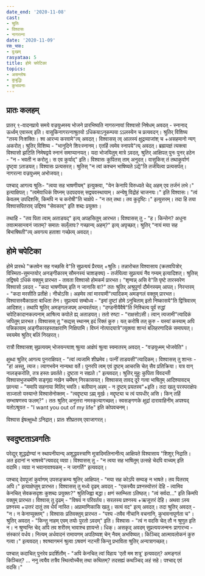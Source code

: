 ```yaml
---
date_end: '2020-11-08'
cast:
- श्रुतिः
- विश्वासः
- नागरत्ना
date: '2020-11-09'
रसः_भावः:
- दुःखम्
rasyataa: 5
title: होमे चपेटिका
topics:
- असन्तोषः
- कुबुद्धिः
- कुभावनाः
---
```


## प्रातः कलहम्
प्रातर् ९-वादनप्राये समये वज्रयुध्मस्य भोजने प्रारभिष्यति नागरत्नायां विश्वासो निषेधम् अवदत् - स्नानाद् ऊर्ध्वम् एवास्त्व् इति। वासुकिनागरत्नाश्रुतयो ऽधिकयाऽनुकम्पया ऽऽलस्येन च प्रत्यवदन्। श्रुतिर् विशिष्य "तस्य निःशक्तिः। श्व आरभ्य करवामे"त्य् अवदत्। विश्वासस् त्व् आलस्यं क्षुद्रव्याजांश् च +असहमानो न्यग् अकरोत्। श्रुतिर् विशिष्य - "भानुदिने शिरःस्नानम्। एतर्हि त्वमेव स्नापये"त्य् अवदत्। ब्रह्मयज्ञं त्यक्त्वा विश्वासो झटिति निमेषद्वये स्नानं समाप्यानयत्। यदा भोजयितुम् मात्रे ऽवदत्, श्रुतिर् आक्षिपत् पुनः पुनर् हठेन - "न - भवती न करोतु। स एव कुर्याद्" इति। विश्वासः कुपितस् ताम् अनुदत्। वासुकिस् तं तथाकुर्वाणं दृष्ट्वा ऽताडयत्। विश्वासः प्रत्यसरत्। श्रुतिस् "न त्वां कश्चन भाषिष्यते ऽद्ये"ति तर्जयित्वा प्रत्यसर्पत्। नागरत्ना वज्रयुध्मम् अभोजयत्।

पश्चाद् आगत्य श्रुतिः- "त्वया सह भाषणीयम्" इत्युक्त्वा, "येन केनापि विरुध्यते चेद् अहम् एव तर्जनं लभे।" इत्याक्षिपत्। "त्वमेवाधिकं विघ्नम् उदपदयस् सद्व्यवस्थायाम्। अन्येषु विद्रोहं चाजनयः।" इति विश्वासः। "त्वं केवलम् उपदिशसि, किमपि न च करोषी"ति चाक्षेपे - "न तत् तथा। तव कुदृष्टिः।" इत्युत्तरम्। तदा हि तया विश्वासपितराव् उद्दिश्य "सेवकाव्" इति शब्दः प्रयुक्तः। 

तथाहि - "तव पिता त्वाम् अताडयद्" इत्य् अपहसितुम् आरभत। विश्वासस् तु - "ह। किन्तेन? अधुना तवात्मसान्त्वनं जातम्? समातः सल्ँलापः? गच्छान्य् अहम्?" इत्य् अपृच्छत्। श्रुतिर् "नायं मया सह बिभाषिषती"त्य् अवगत्य हताशा गच्छेत्य् अवदत्। 

## होमे चपेटिका
होमे प्रारब्धे "क्रतवेन सह गच्छसि वे"ति सुप्रत्ययं प्रैरयत् +श्रुतिः। तन्नारोचत विश्वासाय (क्रतवपित्रोर् विस्मिता-सुमन्तयोर् अनङ्गीकारम् सौमनस्यं चाशङ्क्य) - तर्जयित्वा सुप्रत्ययं नैव गम्यम् इत्यादिशत्। श्रुतिस् तद्विषये ऽधिकं वक्तुम् प्रारभत - तावता विश्वासो होमकर्म प्रारभत। "शृण्वन्न् असि वे"ति पृष्टे तारस्वरेण विश्वासो ऽवदत् - "कदा भाषणीयम् इति न जानासि वा?" ततः श्रुतिर् अश्रुपूर्णा दौर्मनस्यम् आपत्। निरन्तरम् - "कदा मरसीति प्रतीक्षे। नीचोऽसि। अहमेव त्वां मारयामी"त्यादिकम् अमङ्गलं वक्तुम् प्रारभत। विश्वासस्यैकाग्रता बाधिता तेन। सुप्रत्ययं सम्बोध्य - "इमां दुष्टां होमे ऽनुचिताम् इतो निष्कासये"ति द्वित्रिवारम् आदिशत्। तथापि श्रुतिर् अमङ्गलजपम् अन्ववर्तयत्। "दण्डनीयैवैषे"ति निश्चित्य पूर्वं रुद्धां चपेटिकादानकल्पनाम् आश्रित्य कपोले ह्य् अताडयत्। ततो रुष्टा - "राक्षसोऽसी। त्वान् त्यजामी"त्यादिकं जपितुम् प्रारभत। विश्वासस् तु "सद्यस् स्थानम् इदं रिक्तं कुरु। यत् करोषि तत् कुरु - यस्यां कस्याम् अपि पत्त्रिकायाम् अङ्गीकारहस्ताक्षराणि निक्षिपामि। विघ्नं नोत्पादयात्रे"त्युक्त्वा शान्तं बलिहरणादिकं समापयत्। स्वयमेव श्रुतिर् बलिं निरहरत्।

रात्रौ विश्वासश् सुप्रत्ययम् भोजयन्त्याश् श्रुत्या आक्षेपं श्रुत्वा स्वमातरम् अवदत् - "वज्रयुध्मम् भोजयेति"।

क्षुब्धा श्रुतिर् आगत्य पुनराक्षिपत् - "त्वां त्यजामि शीघ्रमेव। पत्नीं ताडयसी"त्यादिकम्। विश्वासस् तु शान्तः - "ह! अस्तु, त्यज। त्यागभयेन नान्यथा वर्ते। पुनरपि त्वम् एवं दुष्टम् आचरसि चेत् सैव प्रतिक्रिया। यत्र वाग् नालङ्करोति, तत्र हस्तः प्रवर्तते। दुष्टता न सह्यते।" इत्यवदत्। श्रुतिर् मुहुः कुपिता विवदन्ती विश्वासभुजचर्मणि सङ्गृह्य नखेन चर्मेषन् निरकासयत्। विश्वासस् तावद् दूरे गत्वा भाषितुम् आदिश्यावदच् छान्त्या - "ममापि सहनाया मितिर् भवति। बलीयान् अहम् - न दुष्टम् प्रयतस्व"+इति। तदा खलु परस्पराक्षेपः सञ्जातो यस्यान्ते विश्वासेनोक्तम् - "त्वद्दृष्ट्या ऽह्म् मूर्खः। मद्दृष्ट्या च त्वं पापधीर् असि। किन् तर्हि सम्भाषणस्य फलम्?"। ततः श्रुतिर् अनुत्तरा नमस्कृत्यागच्छत्। स्वसङ्गणके क्षुद्रां दारावाहिनीम् अपश्यद् यतोऽश्रूयत - "I want you out of my life" इति कोपवचनम्।

विश्वास ईषत्क्षुब्धो ऽनिद्रात्। प्रातः शीघ्रतरम् एवाजागरत्।

## स्वदुष्टताऽवगतिः
परेद्युर् शुद्धद्रोण्यां न स्थापनीयान्य् अशुद्धवस्त्राणि मूत्रादिमलिनानीत्य् आक्षिपते विश्वासाय "शिशुर् निद्राति। अत इदानां न भाषस्वे"त्यवदद् व्यग्रा। विश्वासस् तु - "न त्वया सह भाषितुम् उत्सहे चेदपि वाच्यम् इति वदामि। व्यग्रा न भवानावश्यकम् - न जागर्ति" इत्यवदत्। 

पश्चाद् देवपूजां कुर्वाणम् उपसङ्क्रम्य श्रुतिर् आक्षिपत् - "मया सह कोऽपि सम्यङ् न भाषते। तव पितराव् अपि।" इत्याक्षेप्तुम् प्रारभत। विश्वासस् तु मध्ये दृढम् अवदत् - "एकस्यैव प्रश्नस्योत्तरं देहि - त्वामिव केनचित् सेवकसदृशः कुशब्दः प्रयुक्तः?" श्रुतिजिह्वा बद्धा। क्षणं स्तम्भिता ऽतिष्ठत्। "त्वं सर्वदा…" इति किमपि वक्तुम् प्रारभत। विश्वास् तु दृढम् - "विषयं न परिवर्तय। सरलस्य प्रश्नस्य +ऋजूत्तरं देहि। अथवा ऽस्य प्रश्नस्य +उत्तरं दातुं तव धैर्यं नास्ति। अप्रामाणिकासि खलु। सत्यं वद" इत्य् अवदत्। तदा श्रुतिर् अवदत् - "न। न केनाप्युक्तम्"। विश्वासः प्रतिवक्तुम् प्रारभत - "पश्य -तवैव नीचानि वचनानि, कुभावनापूर्णता च"। श्रुतिर् अवदत् - "किन्तु नाहम् एवम् तयोः पुरतो ऽवदम्" इति। विश्वासः - "त्वं न वदसि चेत् तौ न श्रुणुत इति न। न श्रुण्वन्ति चेद् अपि तव शरीरम् भावाश्च ज्ञायन्ते। धिक्। असकृद् अवदम् सुप्रत्ययजन्मनः प्रागारभ्य - संस्कारं वर्धय। नित्यम् अर्धवादनं रामायणम् अपठिष्यश् चेन् नैवम् अभविष्यत्। किञ्चिद् आत्मावलोकनं कुरु गत्वा।" इत्यवदत्। श्वश्र्वागमनं श्रुत्वा ऽश्रवणं नटन्ती किन्तु प्रभाविता श्रुतिर् अन्यत्रागच्छत्। 

पश्चात् कदाचित् पुनरेव प्रदर्शितौम् - "अपि केनचित् त्वां विहाय 'एतौ मम शत्रू' इत्यवदत्? अमङ्गलं किञ्चित्? … ननु त्वयैव तत्रैव स्थित्वोच्चैस् तथा कथितम्? तदसह्यं कथञ्चिद् अहं सहे। पश्चाद् एवं वदसि।"